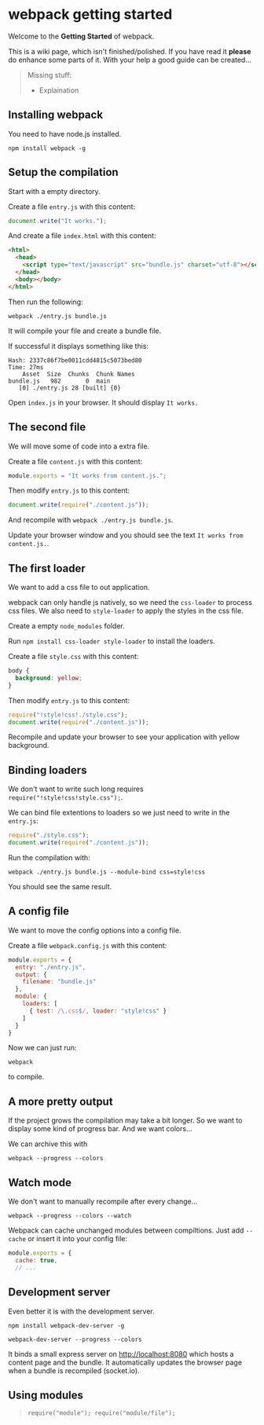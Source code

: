 # webpack getting started

Welcome to the **Getting Started** of webpack.

This is a wiki page, which isn't finished/polished. If you have read it **please** do enhance some parts of it. With your help a good guide can be created...

> Missing stuff:
> * Explaination

## Installing webpack

You need to have node.js installed.

``` text
npm install webpack -g
```

## Setup the compilation

Start with a empty directory.

Create a file `entry.js` with this content:

``` javascript
document.write("It works.");
```

And create a file `index.html` with this content:

``` html
<html>
  <head>
    <script type="text/javascript" src="bundle.js" charset="utf-8"></script>
  </head>
  <body></body>
</html>
```

Then run the following:

``` text
webpack ./entry.js bundle.js
```

It will compile your file and create a bundle file.

If successful it displays something like this:

``` text
Hash: 2337c86f7be0011cdd4815c5073bed80
Time: 27ms
    Asset  Size  Chunks  Chunk Names
bundle.js   982       0  main
   [0] ./entry.js 28 [built] {0}
```

Open `index.js` in your browser. It should display `It works.`

## The second file

We will move some of code into a extra file.

Create a file `content.js` with this content:

``` javascript
module.exports = "It works from content.js.";
```

Then modify `entry.js` to this content:

``` javascript
document.write(require("./content.js"));
```

And recompile with `webpack ./entry.js bundle.js`.

Update your browser window and you should see the text `It works from content.js.`.

## The first loader

We want to add a css file to out application.

webpack can only handle js natively, so we need the `css-loader` to process css files. We also need to `style-loader` to apply the styles in the css file.

Create a empty `node_modules` folder.

Run `npm install css-loader style-loader` to install the loaders.

Create a file `style.css` with this content:

``` css
body {
  background: yellow;
}
```

Then modify `entry.js` to this content:

``` javascript
require("!style!css!./style.css");
document.write(require("./content.js"));
```

Recompile and update your browser to see your application with yellow background.

## Binding loaders

We don't want to write such long requires `require("!style!css!style.css");`.

We can bind file extentions to loaders so we just need to write in the `entry.js`:

``` javascript
require("./style.css");
document.write(require("./content.js"));
```

Run the compilation with:

``` text
webpack ./entry.js bundle.js --module-bind css=style!css
```

You should see the same result.

## A config file

We want to move the config options into a config file.

Create a file `webpack.config.js` with this content:

``` javascript
module.exports = {
  entry: "./entry.js",
  output: {
    filename: "bundle.js"
  },
  module: {
    loaders: [
      { test: /\.css$/, loader: "style!css" }
    ]
  }
}
```

Now we can just run: 

``` text
webpack
```

to compile.

## A more pretty output

If the project grows the compilation may take a bit longer. So we want to display some kind of progress bar. And we want colors...

We can archive this with

``` text
webpack --progress --colors
```

## Watch mode

We don't want to manually recompile after every change...

``` text
webpack --progress --colors --watch
```

Webpack can cache unchanged modules between compiltions. Just add `--cache` or insert it into your config file: 

``` javascript
module.exports = {
  cache: true,
  // ...
```

## Development server

Even better it is with the development server.

``` text
npm install webpack-dev-server -g
```

``` text
webpack-dev-server --progress --colors
```

It binds a small express server on [http://localhost:8080](http://localhost:8080) which hosts a content page and the bundle. It automatically updates the browser page when a bundle is recompiled (socket.io).

## Using modules

> `require("module"); require("module/file");`
